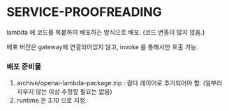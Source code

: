 # SERVICE-PROOFREADING
lambda 에 코드를 복붙하여 배포하는 방식으로 배포.
(코드 변동이 많지 않음.)

배포 버전은 gateway에 연결되어있지 않고, invoke 를 통해서만 호출 가능.

### 배포 준비물
1. archive/openai-lambda-package.zip : 람다 레이어로 추가되어야 함. (일부러 지우지 않는 이상 수정할 필요는 없음)
2. runtime 은 3.10 으로 지정.